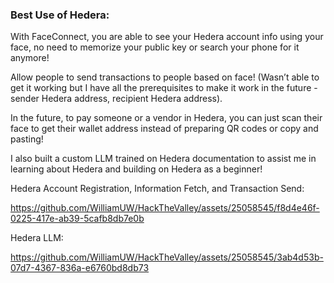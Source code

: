 ### Best Use of Hedera:

With FaceConnect, you are able to see your Hedera account info using your face, no need to memorize your public key or search your phone for it anymore!

Allow people to send transactions to people based on face! (Wasn’t able to get it working but I have all the prerequisites to make it work in the future - sender Hedera address, recipient Hedera address).

In the future, to pay someone or a vendor in Hedera, you can just scan their face to get their wallet address instead of preparing QR codes or copy and pasting!

I also built a custom LLM trained on Hedera documentation to assist me in learning about Hedera and building on Hedera as a beginner!

Hedera Account Registration, Information Fetch, and Transaction Send:

https://github.com/WilliamUW/HackTheValley/assets/25058545/f8d4e46f-0225-417e-ab39-5cafb8db7e0b

Hedera LLM:



https://github.com/WilliamUW/HackTheValley/assets/25058545/3ab4d53b-07d7-4367-836a-e6760bd8db73

